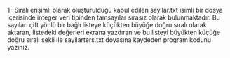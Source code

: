 1-	Sıralı erişimli olarak oluşturulduğu kabul edilen sayilar.txt isimli bir dosya içerisinde integer veri tipinden tamsayılar sırasız olarak bulunmaktadır. Bu sayıları çift yönlü bir bağlı listeye küçükten büyüğe doğru sıralı olarak aktaran, listedeki değerleri ekrana yazdıran ve bu listeyi büyükten küçüğe doğru sıralı şekli ile sayilarters.txt doyasına kaydeden program kodunu yazınız.